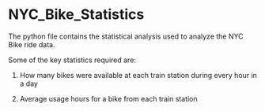 # NYC_Bike_Statistics

The python file contains the statistical analysis used to analyze the NYC Bike ride data.

Some of the key statistics required are:

1. How many bikes were available at each train station during every hour in a day

2. Average usage hours for a bike from each train station
